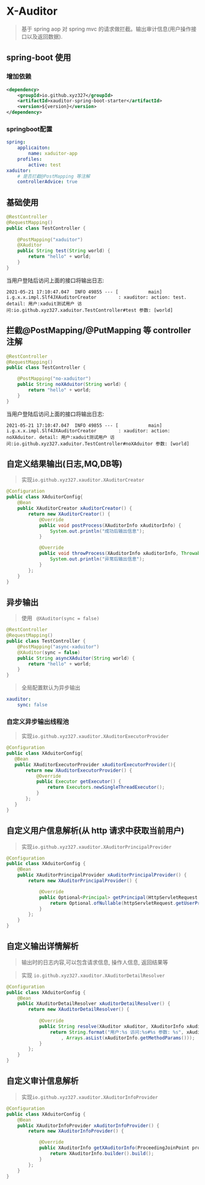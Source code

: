# X-Auditor

> 基于 spring aop 对 spring mvc 的请求做拦截。输出审计信息(用户操作接口以及返回数据).

## spring-boot 使用

### 增加依赖

```xml
<dependency>
    <groupId>io.github.xyz327</groupId>
    <artifactId>xauditor-spring-boot-starter</artifactId>
    <version>${version}</version>
</dependency>
```
### springboot配置
```yaml
spring:
    applicaiton:
        name: xaduitor-app
    profiles:
        active: test
xaduitor:
    # 是否拦截@PostMapping 等注解
    controllerAdvice: true
```

## 基础使用

```java
@RestController
@RequestMapping()
public class TestController {
    
    @PostMapping("xaduitor")
    @XAuditor
    public String test(String world) {
        return "hello" + world;
    }
}
```

当用户登陆后访问上面的接口将输出日志:  
```
2021-05-21 17:10:47.047  INFO 49855 --- [           main] i.g.x.x.impl.Slf4JXAuditorCreator        : xauditor: action: test. detail: 用户:xaduit测试用户 访问:io.github.xyz327.xaduitor.TestController#test 参数: [world]
```

## 拦截@PostMapping/@PutMapping 等 controller 注解

```java
@RestController
@RequestMapping()
public class TestController {

    @PostMapping("no-xaduitor")
    public String noXAduitor(String world) {
        return "hello" + world;
    }
}
```
当用户登陆后访问上面的接口将输出日志:  
```
2021-05-21 17:10:47.047  INFO 49855 --- [           main] i.g.x.x.impl.Slf4JXAuditorCreator        : xauditor: action: noXAduitor. detail: 用户:xaduit测试用户 访问:io.github.xyz327.xaduitor.TestController#noXAduitor 参数: [world]
```

## 自定义结果输出(日志,MQ,DB等)

> 实现`io.github.xyz327.xauditor.XAuditorCreator`
```java
@Configuration
public class XAduitorConfig{
    @Bean
    public XAuditorCreator xAuditorCreator() {
        return new XAuditorCreator() {
            @Override
            public void postProcess(XAuditorInfo xAuditorInfo) {
                System.out.println("成功后输出信息");
            }

            @Override
            public void throwProcess(XAuditorInfo xAuditorInfo, Throwable throwable) {
                System.out.println("异常后输出信息");
            }
        };
    }
}
```
## 异步输出

>使用 ` @XAuditor(sync = false)`
```java
@RestController
@RequestMapping()
public class TestController {
    @PostMapping("async-xaduitor")
    @XAuditor(sync = false)
    public String asyncXAduitor(String world) {
        return "hello" + world;
    }
}
```
> 全局配置默认为异步输出
```yaml
xauditor:
    sync: false
```

### 自定义异步输出线程池  
> 实现`io.github.xyz327.xauditor.XAuditorExecutorProvider`
```java
@Configuration
public class XAduitorConfig{
   @Bean
   public XAuditorExecutorProvider xAuditorExecutorProvider(){
       return new XAuditorExecutorProvider() {
           @Override
           public Executor getExecutor() {
               return Executors.newSingleThreadExecutor();
           }
       };
   }
}
```


## 自定义用户信息解析(从 http 请求中获取当前用户)

> 实现`io.github.xyz327.xauditor.XAuditorPrincipalProvider`

```java
@Configuration
public class XAduitorConfig {
    @Bean
    public XAuditorPrincipalProvider xAuditorPrincipalProvider() {
        return new XAuditorPrincipalProvider() {

            @Override
            public Optional<Principal> getPrincipal(HttpServletRequest httpServletRequest) {
                return Optional.ofNullable(httpServletRequest.getUserPrincipal());
            }
        };
    }
}
```
## 自定义输出详情解析

> 输出时的日志内容,可以包含请求信息, 操作人信息, 返回结果等

> 实现 `io.github.xyz327.xauditor.XAuditorDetailResolver`

```java
@Configuration
public class XAduitorConfig {
    @Bean
    public XAuditorDetailResolver xAuditorDetailResolver() {
        return new XAuditorDetailResolver() {
            
            @Override
            public String resolve(XAuditor xAuditor, XAuditorInfo xAuditorInfo, Object returnObject) {
                return String.format("用户:%s 访问:%s#%s 参数: %s", xAuditorInfo.getUsername(), xAuditorInfo.getClassName(), xAuditorInfo.getMethodName()
                    , Arrays.asList(xAuditorInfo.getMethodParams()));
            }
        };
    }
}
```

## 自定义审计信息解析

> 实现`io.github.xyz327.xauditor.XAuditorInfoProvider`

```java
@Configuration
public class XAduitorConfig {
    @Bean
    public XAuditorInfoProvider xAuditorInfoProvider() {
        return new XAuditorInfoProvider() {

            @Override
            public XAuditorInfo getXAuditorInfo(ProceedingJoinPoint proceedingJoinPoint, MethodSignature methodSignature, XAuditor xAuditor, HttpServletRequest httpRequest, Principal principal) {
                return XAuditorInfo.builder().build();
            }
        };
    }
}
```
